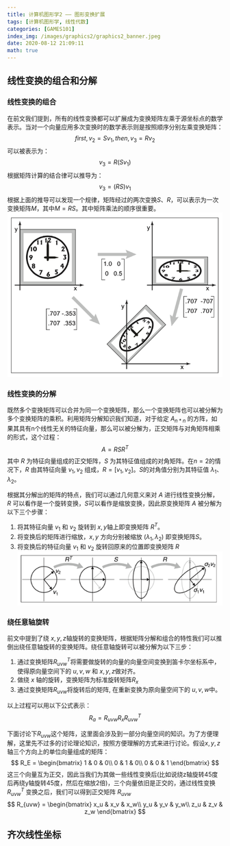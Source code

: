 ```yaml
---
title: 计算机图形学2 —— 图形变换扩展
tags: [计算机图形学, 线性代数]
categories: [GAMES101]
index_img: /images/graphics2/graphics2_banner.jpeg
date: 2020-08-12 21:09:11
math: true
---
```

## 线性变换的组合和分解

### 线性变换的组合
在前文我们提到，所有的线性变换都可以扩展成为变换矩阵左乘于源坐标点的数学表示。当对一个向量应用多次变换时的数学表示则是按照顺序分别左乘变换矩阵：
$$
first, v_2 = Sv_1, then, v_3 = Rv_2
$$
可以被表示为：
$$
v_3 = R(Sv_1)
$$
根据矩阵计算的结合律可以推导为：
$$
v_3 = (RS)v_1
$$
根据上面的推导可以发现一个规律，矩阵经过的两次变换$S$、$R$，可以表示为一次变换矩阵$M$，其中$M = RS$。其中矩阵乘法的顺序很重要。
![](/images/graphics2/graphics2_compose.png)

### 线性变换的分解
既然多个变换矩阵可以合并为同一个变换矩阵，那么一个变换矩阵也可以被分解为多个变换矩阵的乘积。利用矩阵分解知识我们知道，对于给定 $A_{n*n}$ 的方阵，如果其具有n个线性无关的特征向量，那么可以被分解为，正交矩阵与对角矩阵相乘的形式，这个过程：
$$
A = RSR^T
$$
其中 $R$ 为特征向量组成的正交矩阵，$S$ 为其特征值组成的对角矩阵。在$n=2$的情况下，$R$ 由其特征向量 $v_1, v_2$ 组成，$R = [v_1, v_2]$。$S$的对角值分别为其特征值 $\lambda_1$、$\lambda_2$。

根据其分解出的矩阵的特点，我们可以通过几何意义来对 $A$ 进行线性变换分解，$R$ 可以看作是一个旋转变换，$S$可以看作是缩放变换，因此原变换矩阵 $A$ 被分解为以下三个步骤：

1. 将其特征向量 $v_1$ 和 $v_2$ 旋转到 $x, y$轴上即变换矩阵 $R^T$。
2. 将变换后的矩阵进行缩放，$x, y$ 方向分别被缩放 $(\lambda_1, \lambda_2)$ 即变换矩阵$S$。
3. 将变换后的特征向量 $v_1$ 和 $v_2$ 旋转回原来的位置即变换矩阵 $R$
![](/images/graphics2/graphics2_decompose.png)

### 绕任意轴旋转

前文中提到了绕 $x, y, z$轴旋转的变换矩阵，根据矩阵分解和组合的特性我们可以推倒出绕任意轴旋转的变换矩阵。绕任意轴旋转可以被分解为以下三步：
1. 通过变换矩阵$R_{uvw}^T$将需要做旋转的向量的向量空间变换到笛卡尔坐标系中，使得原向量空间下的 $u, v ,w$ 和 $x, y, z$做对齐。
2. 做绕 $x$ 轴的旋转，变换矩阵为标准旋转矩阵$R_x$
3. 通过变换矩阵$R_{uvw}$将旋转后的矩阵, 在重新变换为原向量空间下的 $u, v, w$中。

以上过程可以用以下公式表示：
$$
R_a = R_{uvw} R_x R_{uvw}^T
$$

下面讨论下$R_{uvw}$这个矩阵，这里面会涉及到一部分向量空间的知识。为了方便理解，这里先不过多的讨论理论知识，按照方便理解的方式来进行讨论。假设$x, y, z$轴三个方向上的单位向量组成的矩阵：
$$
R_E = 
\begin{bmatrix}
1 & 0 & 0\\
0 & 1 & 0\\
0 & 0 & 1
\end{bmatrix}
$$
这三个向量互为正交，因此当我们为其做一些线性变换后(比如说绕z轴旋转45度后再绕y轴旋转45度，然后在缩放2倍)，三个向量依旧是正交的，通过线性变换 $R_{uvw}^T$ 变换之后，我们可以得到正交矩阵 $R_{uvw}$ 
$$
R_{uvw} = 
\begin{bmatrix}
x_u & x_v & x_w\\
y_u & y_v & y_w\\
z_u & z_v & z_w
\end{bmatrix}
$$

## 齐次线性坐标